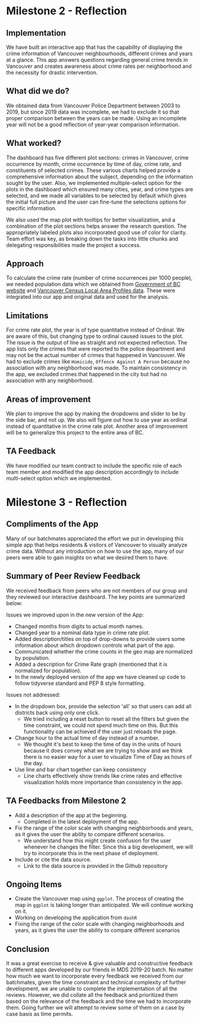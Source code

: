 # Milestone 2 - Reflection

## Implementation
We have built an interactive app that has the capability of displaying the crime information of Vancouver neighbourhoods, different crimes and years at a glance. This app answers questions regarding general crime trends in Vancouver and creates awareness about crime rates per neighborhood and the necessity for drastic intervention. 

## What did we do?

We obtained data from Vancouver Police Department between 2003 to 2019, but since 2019 data was incomplete, we had to exclude it so that proper comparison between the years can be made. Using an incomplete year will not be a good reflection of year-year comparison information.

## What worked?
The dashboard has five different plot sections: crimes in Vancouver, crime occurrence by month, crime occurrence by time of day, crime rate, and constituents of selected crimes. These various charts helped provide a comprehensive information about the subject, depending on the information sought by the user. Also, we implemented multiple-select option for the plots in the dashboard which ensured many cities, year, and crime types are selected, and we made all variables to be selected by default which gives the initial full picture and the user can fine-tune the selections options for specific information.

We also used the map plot with tooltips for better visualization, and a combination of the plot sections helps answer the research question. The appropriately labeled plots also incorporated good use of color for clarity. Team effort was key, as breaking down the tasks into little chunks and delegating responsibilities made the project a success. 

## Approach
To calculate the crime rate (number of crime occurrences per 1000 people), we needed population data which we obtained from [Government of BC website](https://www2.gov.bc.ca/gov/content/data/statistics/people-population-community/population/population-estimates) and  [Vancouver Census Local Area Profiles data](https://data.vancouver.ca/datacatalogue/censusLocalAreaProfiles2016.htm). These were integrated into our app and original data and used for the analysis.

## Limitations
For crime rate plot, the year is of type quantitative instead of Ordinal. We are aware of this, but changing type to ordinal caused issues to the plot. The issue is the output of line as straight and not expected reflection. The app lists only the crimes that were reported to the police department and may not be the actual number of crimes that happened in Vancouver. We had to exclude crimes like `Homicide`, `Offence Against A Person` because no association with any neighborhood was made. To maintain consistency in the app, we excluded crimes that happened in the city but had no association with any neighborhood.


## Areas of improvement 
We plan to improve the app by making the dropdowns and slider to be by the side bar, and not up. We also will figure out how to use year as ordinal instead of quantitative in the crime rate plot. Another area of improvement will be to generalize this project to the entire area of BC.

## TA Feedback
We have modified our team contract to include the specific role of each team member and modified the app description accordingly to include multi-select option which we implemented.


# Milestone 3 - Reflection


## Compliments of the App
Many of our batchmates appreciated the effort we put in developing this simple app that helps residents & visitors of Vancouver to visually analyze crime data. Without any introduction on how to use the app, many of our peers were able to gain insights on what we desired them to have.

## Summary of Peer Review Feedback
We received feedback from peers who are not members of our group and they reviewed our interactive dashboard. The key points are summarized below:

Issues we improved upon in the new version of the App:  
- Changed months from digits to actual month names.
- Changed year to a nominal data type in crime rate plot.
- Added description/titles on top of drop-downs to provide users some information about which dropdown controls what part of the app.
- Communicated whether the crime counts in the geo map are normalized by population.
- Added a description for Crime Rate graph (mentioned that it is normalized for population).  
- In the newly deployed version of the app we have cleaned up code to follow tidyverse standard and PEP 8 style formatting.  


Issues not addressed:  
- In the dropdown box, provide the selection 'all' so that users can add all districts back using only one click.  
  - We tried including a reset button to reset all the filters but given the time constraint, we could not spend much time on this. But this functionality can be achieved if the user just reloads the page.  
- Change hour to the actual time of day instead of a number.  
  - We thought it's best to keep the time of day in the units of hours because it does convey what we are trying to show and we think there is no easier way for a user to visualize Time of Day as hours of the day.  
- Use line and bar chart together can keep consistency  
  - Line charts effectively show trends like crime rates and effective visualization holds more importance than consistency in the app.  


## TA Feedbacks from Milestone 2
- Add a description of the app at the beginning.
    - Completed in the latest deployment of the app.
- Fix the range of the color scale with changing neighborhoods and years, as it gives the user the ability to compare different scenarios.
    - We understand how this might create confusion for the user whenever he changes the filter. Since this a big development, we will try to incorporate this in the next phase of deployment.
- Include or cite the data source.
    - Link to the data source is provided in the Github repository


## Ongoing Items
- Create the Vancouver map using `ggplot`. The process of creating the map in `ggplot` is taking longer than anticipated. We will continue working on it.
- Working on developing the application from `dashR`
- Fixing the range of the color scale with changing neighborhoods and years, as it gives the user the ability to compare different scenarios

## Conclusion
It was a great exercise to receive & give valuable and constructive feedback to different apps developed by our friends in MDS 2019-20 batch. No matter how much we want to incorporate every feedback we received from our batchmates, given the time constraint and technical complexity of further development, we are unable to complete the implementation of all the reviews. However, we did collate all the feedback and prioritized them based on the relevance of the feedback and the time we had to incorporate them. Going further we will attempt to review some of them on a case by case basis as time permits. 


